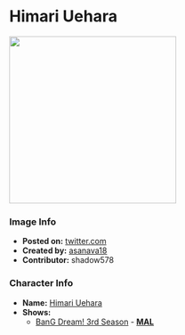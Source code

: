 # Himari Uehara

<img src="https://raw.githubusercontent.com/shadow578/Project-Padoru/master/Padoru/bang-dream/bang-dream-himari-uehara.png" height="300">

### Image Info
* **Posted on:**     [twitter.com](https://twitter.com/asanava18/status/1075978864277512194)
* **Created by:**    [asanava18](https://github.com/shadow578/Project-Padoru/blob/master/table-of-contents/creators/asanava18.md)
* **Contributor:**   shadow578

### Character Info
* **Name:**   [Himari Uehara](https://myanimelist.net/character/157526)
* **Shows:**
  * [BanG Dream! 3rd Season](https://github.com/shadow578/Project-Padoru/blob/master/table-of-contents/shows/BanGDream3rdSeason.md) - [__MAL__](https://myanimelist.net/anime/37870/BanG_Dream_3rd_Season)


